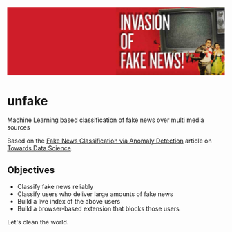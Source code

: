 
<img src="imgs/fakenews.png"/>

# unfake
Machine Learning based classification of fake news over multi media sources

Based on the [Fake News Classification via Anomaly Detection](https://towardsdatascience.com/fake-news-classification-via-anomaly-detection-765c4c71d539) article on [Towards Data Science](https://towardsdatascience.com).

## Objectives
- Classify fake news reliably
- Classify users who deliver large amounts of fake news
- Build a live index of the above users
- Build a browser-based extension that blocks those users

Let's clean the world.
